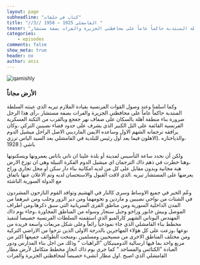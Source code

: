 ```yaml
---
layout: page
subheadline: "كتاب في حلقات"
title: "//3// القامشلي 1925 – 1958 "
teaser: "وكما اسلفنا وعند وصول القوات الفرنسية بقيادة الملازم تيريه الذي عينته السلطة المنتدبة حاكماً عاماً على محافظتي الجزيرة والفرات بصفة مستشار"
categories:
    - episodes
comments: false
show_meta: true
header: no
author: anis
---
```

<img src="{{ site.url }}/images/qamishly.jpg" alt="qamishly"/>

### الأرض مجاناً


وكما اسلفنا وعند وصول القوات الفرنسية بقيادة الملازم تيريه الذي عينته السلطة المنتدبة حاكماً عاماً على محافظتي الجزيرة والفرات بصفة مستشار ،رأى هذا الرجل ضرورة بناء منطقة آهلة بالسكان على ضفاف نهر جغجغ وبالقرب من الثكنة العسكرية الفرنسية القائمة على التل الكبير الذي يشرف على جدود قضاء نصيبين التركي ،وكان يرافقه ترجمانه الشهم الاول وساعده الايمن المارديني الاصل الراحل ميشيل الدوم ،والذياختاره .(الاهلون فيما بعد أول رئيس للبلدية في القامشلي بعد السيد الياس ترزي باشي ( 1928

ولكن أن نحدد ساعة التأسيس لمدينة أو بلدة علينا ان ناتي باناس يعمرونها ويسكنونها ،وهنا خطرت في ذهم ذاك الترجمان اي ميشيل الدوم الفكرة النبيلة وهي ان توزع الارض هبة مجانية وبدون مقابل على كل من لديه امكانية بناء دار سكن او محل تجاري وراح يعرضها على المستشار تيريه .الذي لاقت القبول والاستحسان لديه وتم الاعلان عنها باتفاق مع الدولة السورية الناشئة

وعّم الخبر في جميع الاوساط وسرى كالنار في الهشيم وتوافد القوم النازحون المشردون في الشتات من نواحي نصيبين و ماردين و تخومهما ومن دير الزور وحلب ومن غيرهما من المدن الداخلية السورية ومن مناطق القرى السريانية التي سبق ذكرها،ومن اطراف الموصل وبيش خابور وزاخو وجبل سنجار وسواه من المناطق المجاورة ،وجاء يوم ذاك المهندس اليوناني الشهير كارالمبو الذي استقمته السلطات الفرنسية خصيصاً لتنفيذ مخطط بناء القامشلي الذي جاء نموذجياً رائعاً وعلى شكل مربعات واسعة فريدة من نوعها ،وزعت على كل هؤلاء المهاجرين بالدرجة الاولى الذين نزحوا من الاراضي التركية ومن مختلف المناطق الاخرى من مسيحيين ومسلمين ،ومنحت الطوائف جميعها اكثر من مربع واحد بما فيها ارسالية الدومينيكان "الراهبات " وذلك من اجل بناء المدارس ودور العبادة "الكنائس والمساجد " كما جرى يوم ذاك انجاز مخطط متكامل لأرض مطار القامشلي الذي اصبح .اول مطار أنشىء خصيصاً لمحافظتي الجزيرة والفرات
